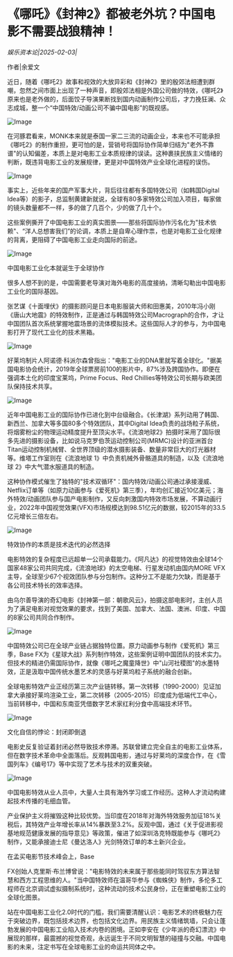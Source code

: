 # 《哪吒》《封神2》都被老外坑？中国电影不需要战狼精神！

*娱乐资本论|2025-02-03|*

作者|余爱文

近日，随着《哪吒2》故事和视效的大放异彩和《封神2》里的殷郊法相遭到群嘲，忽然之间市面上出现了一种声音，即殷郊法相是外国公司做的特效，《哪吒2》原来也是老外做的，后面饺子导演果断找到国内动画制作公司后，才力挽狂澜、众志成城，整一个“中国特效/动画公司不骗中国电影”的既视感。

![Image](https://q2.itc.cn/images01/20250203/8e8135c4ef9a4bb48689be63ee13663e.jpeg)

在河豚君看来，MONK本来就是泰国一家二三流的动画企业，本来也不可能承担《哪吒2》的制作重担，更可怕的是，营销号将国际协作简单归结为"老外不靠谱"的认知偏差，本质上是对电影工业本质规律的误读。这种裹挟民族主义情绪的判断，既违背电影工业的发展规律，更是对中国特效产业全球化进程的误伤。

![Image](https://q2.itc.cn/images01/20250203/172f3a46e62b42228f18036b1740d121.png)

事实上，近些年来的国产军事大片，背后往往都有多国特效公司（如韩国Digital Idea等）的影子，总监制黄建新就说，全球有80多家特效公司加入项目，每家做的镜头数量都不一样，多的做了几百个，少的做了几十个。

这些案例撕开了中国电影工业的真实图景——那些将国际协作污名化为"技术依赖"、“洋人总想害我们”的论调，本质上是自卑心理作祟，也是对电影工业化规律的背离，更阻碍了中国电影工业走向国际的前途。

![Image](https://q9.itc.cn/images01/20250203/600fcc26457344c586d522dbcab1ce17.png)

中国电影工业化本就诞生于全球协作

很多人想不到的是，中国需要老导演对海外电影的高度接纳，清晰勾勒出中国电影工业化的国际基因。

张艺谋《十面埋伏》的摄影顾问是日本电影服装大师和田惠美，2010年冯小刚《唐山大地震》的特效制作，正是通过与韩国特效公司Macrograph的合作，才让中国团队首次系统掌握地震场景的流体模拟技术。这些国际人才的参与，为中国电影打开了现代工业化的技术黑箱。

![Image](https://q9.itc.cn/images01/20250203/813ec9ec7b444e7f8425a98ad2901056.jpeg)

好莱坞制片人阿诺德·科派尔森曾指出："电影工业的DNA里就写着全球化。"据美国电影协会统计，2019年全球票房前100的影片中，87%涉及跨国协作。即便在强调本土化的印度宝莱坞，Prime Focus、Red Chillies等特效公司长期与欧美团队保持技术共享。

![Image](https://q9.itc.cn/images01/20250203/45c32717b2ec48b882054346632879f0.jpeg)

近年中国电影工业的国际协作已进化到中台级融合。《长津湖》系列动用了韩国、新西兰、加拿大等多国80多个特效团队，其中Digital Idea负责的战场粒子系统，将烟雾粉尘的物理运动精度提升至顶尖水平。《流浪地球2》拍摄时采用了国际很多先进的摄影设备，比如说马克罗伯茨运动控制公司(MRMC)设计的亚洲首台Titan运动控制机械臂、全世界顶级的潜水摄影装备、数量非常巨大的灯光器材等。维塔工作室则在《流浪地球 1》中负责机械外骨骼道具的制造，以及《流浪地球 2》中大气潜水服道具的制造。

这种协作模式催生了独特的"技术双循环"：国内特效/动画公司通过承接漫威、Netflix订单等（如原力动画参与《爱死机》第三季），年均创汇接近10亿美元；海外特效/动画团队参与国产电影制作，又反向刺激国内特效市场发展，不算动画行业，2022年中国视觉效果(VFX)市场规模达到98.51亿元的数据，较2015年的33.5亿元增长三倍左右。

![Image](https://q3.itc.cn/images01/20250203/a76df40c65b444d5b7d1c34b9b8a7bd9.png)

特效协作的本质是技术迭代的必然选择

电影特效的复杂程度已远超单一公司承载能力。《阿凡达》的视觉特效由全球14个国家48家公司共同完成，《流浪地球》的太空电梯、行星发动机由国内MORE VFX主导，全球至少67个视效团队参与分包制作。这种分工不是能力欠缺，而是基于各公司技术特长的效率选择。

由乌尔善导演的奇幻电影《封神第一部：朝歌风云》，拍摄这部电影时，主创人员为了满足电影对视觉效果的要求，找到了美国、加拿大、法国、澳洲、印度、中国的8家公司共同合作制作。

![Image](https://q2.itc.cn/images01/20250203/49d90795442f4f56bcb2fc4676d95579.jpeg)

中国特效公司已在全球产业链占据独特位置。原力动画参与制作《爱死机》第三季，Base FX为《星球大战》系列制作特效，这些案例证明中国团队的技术实力。但技术的精进仍需国际协作，就像《哪吒之魔童降世》中"山河社稷图"的水墨特效，正是汲取中国传统水墨艺术的灵感与好莱坞粒子系统的融合创新。

全球电影特效产业正经历第三次产业链转移。第一次转移（1990-2000）见证加拿大承接好莱坞渲染工业，第二次转移（2005-2015）印度成为低端代工中心，当前转移中，中国和东南亚凭借数字艺术家红利分食中高端技术环节。

![Image](https://q8.itc.cn/images01/20250203/a3ed17d28ac54d2d9ccd39ed889632d5.png)

文化自信的悖论：封闭即倒退

电影史反复验证着封闭必然导致技术停滞。苏联曾建立完全自主的电影工业体系，但在数字技术革命中全面落后。反观韩国电影，通过与好莱坞的深度合作，在《雪国列车》《编号17》等中实现了艺术与技术的双重突破。

![Image](https://q7.itc.cn/images01/20250203/12a2574de2674ca38336379336f132f2.jpeg)

中国电影特效从业人员中，大量人士具有海外学习或工作经历。这种人才流动构建起技术传播的毛细血管。

产业保护主义将摧毁这种比较优势。当印度在2018年对海外特效服务加征18%关税后，其特效产业年增长率从14%暴跌至3.2%。反观中国，通过《关于促进影视基地规范健康发展的指导意见》等政策，催进了如深圳洛克特既能参与《哪吒2》制作，又能承接迪士尼《曼达洛人》光剑特效订单的本土新兴企业。

在孟买电影节技术峰会上，Base

 

FX创始人克里斯·布兰博曾说："电影特效的未来属于那些能同时驾驭东方算法智慧和西方工程思维的人。"当中国特效师在温哥华参与《蜘蛛侠》制作，多伦多工程师在北京调试虚拟摄制系统时，这种流动的技术公民身份，正在重塑电影工业的全球化图景。

站在中国电影工业化2.0时代的门槛，我们需要清醒认识：电影艺术的终极魅力在于突破边界，既包括技术边界，也包括文化边界。用民族主义情绪筑墙，只会让蓬勃发展的中国电影工业陷入技术内卷的困境。正如李安在《少年派的奇幻漂流》中展现的那样，最震撼的视觉奇观，永远诞生于不同文明智慧的碰撞与交融。中国电影的未来，注定书写在全球电影工业的命运共同体之中。

